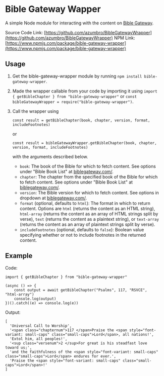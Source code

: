 # Bible Gateway Wapper

 A simple Node module for interacting with the content on [Bible Gateway](https://www.biblegateway.com/).

Source Code Link: [https://github.com/azumbro/BibleGatewayWrapper](https://github.com/azumbro/BibleGatewayWrapper)
NPM Link: [https://www.npmjs.com/package/bible-gateway-wrapper](https://www.npmjs.com/package/bible-gateway-wrapper)
## Usage
1) Get the bible-gateway-wrapper module by running ```npm install bible-gateway-wrapper```.
2) Made the wrapper callable from your code by importing it using `import { getBibleChapter } from "bible-gateway-wrapper"` or `const bibleGatewayWrapper = require("bible-gateway-wrapper")`.
3) Call the wrapper using 

    ```
    const result = getBibleChapter(book, chapter, version, format, includeFootnotes)
    ``` 

    or 

    ```
    const result = bibleGatewayWrapper.getBibleChapter(book, chapter, version, format, includeFootnotes)
    ``` 

    with the arguments described below.
    - `book`: The book of the Bible for which to fetch content. See options under "Bible Book List" at [biblegateway.com/](https://www.biblegateway.com/).
    - `chapter`: The chapter from the specified book of the Bible for which to fetch content. See options under "Bible Book List" at [biblegateway.com/](https://www.biblegateway.com/).
    - `version`: The Bible version for which to fetch content. See options in dropdown at [biblegateway.com/](https://www.biblegateway.com/).
    - `format` (optional, defaults to `html`): The format in which to return content. Options are `html` (returns the content as an HTML string), `html-array` (returns the content as an array of HTML strings split by verse), `text` (returns the content as a plaintext string), or `text-array` (returns the content as an array of plaintext strings split by verse).
    - `includeFootnotes` (optional, defaults to `false`): Boolean value specifying whether or not to include footnotes in the returned content.
     
     
## Example
Code:
```
import { getBibleChapter } from "bible-gateway-wrapper"

(async () => {
    const output = await getBibleChapter("Psalms", 117, "RSVCE", "html-array")
    console.log(output)
})().catch((e) => console.log(e))
```

Output:
```
[
  'Universal Call to Worship',
  '<span class="chapternum">117 </span>Praise the <span style="font-variant: small-caps" class="small-caps">Lord</span>, all nations!',
  'Extol him, all peoples!',
  '<sup class="versenum">2 </sup>For great is his steadfast love toward us;',
  'and the faithfulness of the <span style="font-variant: small-caps" class="small-caps">Lord</span> endures for ever.',
  'Praise the <span style="font-variant: small-caps" class="small-caps">Lord</span>!'
]
```